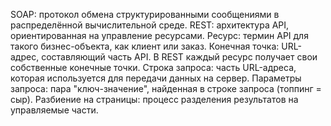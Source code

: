 SOAP:  протокол обмена структурированными сообщениями в распределённой вычислительной среде. 
REST: архитектура API, ориентированная на управление ресурсами.
Ресурс: термин API для такого бизнес-объекта, как клиент или заказ.
Конечная точка: URL-адрес, составляющий часть API. В REST каждый ресурс получает свои собственные конечные точки.
Строка запроса: часть URL-адреса, которая используется для передачи данных на сервер.
Параметры запроса: пара "ключ-значение", найденная в строке запроса (топпинг = сыр).
Разбиение на страницы: процесс разделения результатов на управляемые части.